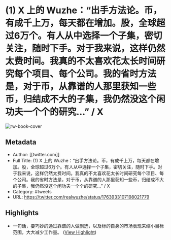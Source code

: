# (1) X 上的 Wuzhe：“出手方法论。币，有成千上万，每天都在增加。股，全球超过6万个。有人从中选择一个子集，密切关注，随时下手。对于我来说，这样仍然太费时间。我真的不太喜欢花太长时间研究每个项目、每个公司。我的省时方法是，对于币，从靠谱的人那里获知一些币，归结成不大的子集，我仍然没这个闲功夫一个个的研究…” / X

![rw-book-cover](https://readwise-assets.s3.amazonaws.com/media/uploaded_book_covers/profile_101759/66vemQ1D.jpg)

## Metadata
- Author: [[twitter.com]]
- Full Title: (1) X 上的 Wuzhe：“出手方法论。币，有成千上万，每天都在增加。股，全球超过6万个。有人从中选择一个子集，密切关注，随时下手。对于我来说，这样仍然太费时间。我真的不太喜欢花太长时间研究每个项目、每个公司。我的省时方法是，对于币，从靠谱的人那里获知一些币，归结成不大的子集，我仍然没这个闲功夫一个个的研究…” / X
- Category: #tweets
- URL: https://twitter.com/realwuzhe/status/1763933107198021779

## Highlights
- 一句话，要巧妙的通过靠谱的人做删选，以及标的自身的市场表现来缩小目标范围，大大减少工作量。 ([View Highlight](https://read.readwise.io/read/01hr18hmapgefrzjtf2vravmxg))
